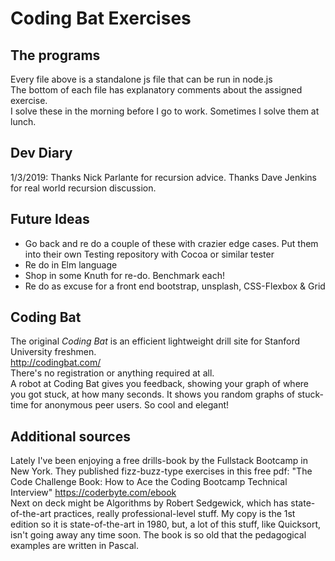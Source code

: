 # Coding Bat Exercises

## The programs
Every file above is a standalone js file that can be run in node.js<br/>
The bottom of each file has explanatory comments about the assigned exercise.<br/>
I solve these in the morning before I go to work.  Sometimes I solve them at lunch.

## Dev Diary
1/3/2019:  Thanks Nick Parlante for recursion advice.  Thanks Dave Jenkins for real world recursion discussion.

## Future Ideas
* Go back and re do a couple of these with crazier edge cases.  Put them into their own Testing repository with Cocoa or similar tester
* Re do in Elm language
* Shop in some Knuth for re-do.  Benchmark each!
* Re do as excuse for a front end bootstrap, unsplash, CSS-Flexbox & Grid

## Coding Bat
The original <em>Coding Bat</em> is an efficient lightweight drill site for Stanford University freshmen.<br/>
http://codingbat.com/
<br/>
There's no registration or anything required at all.<br/>
A robot at Coding Bat gives you feedback, showing your graph of where you got stuck, at how many seconds.  It 
shows you random graphs of stuck-time for anonymous peer users.  So cool and elegant!  

## Additional sources
Lately I've been enjoying a free drills-book by the Fullstack Bootcamp in New York.  They published fizz-buzz-type exercises in this free pdf:  "The Code Challenge Book: How to Ace the Coding Bootcamp Technical Interview"   https://coderbyte.com/ebook <br/>
Next on deck might be Algorithms by Robert Sedgewick, which has state-of-the-art practices, really professional-level stuff.  My copy is the 1st edition so it is state-of-the-art in 1980, but, a lot of this stuff, like Quicksort, isn't going away any time soon. The book is so old that the pedagogical examples are written in Pascal.
